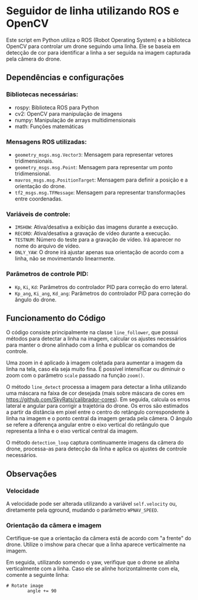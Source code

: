 # Seguidor de linha utilizando ROS e OpenCV

Este script em Python utiliza o ROS (Robot Operating System) e a biblioteca OpenCV para controlar um drone seguindo uma linha. Ele se baseia em detecção de cor para identificar a linha a ser seguida na imagem capturada pela câmera do drone.

## Dependências e configurações

### Bibliotecas necessárias:
- rospy: Biblioteca ROS para Python
- cv2: OpenCV para manipulação de imagens
- numpy: Manipulação de arrays multidimensionais
- math: Funções matemáticas

### Mensagens ROS utilizadas:
- `geometry_msgs.msg.Vector3`: Mensagem para representar vetores tridimensionais.
- `geometry_msgs.msg.Point`: Mensagem para representar um ponto tridimensional.
- `mavros_msgs.msg.PositionTarget`: Mensagem para definir a posição e a orientação do drone.
- `tf2_msgs.msg.TFMessage`: Mensagem para representar transformações entre coordenadas.

### Variáveis de controle:
- `IMSHOW`: Ativa/desativa a exibição das imagens durante a execução.
- `RECORD`: Ativa/desativa a gravação de vídeo durante a execução.
- `TESTNUM`: Número do teste para a gravação de vídeo. Irá aparecer no nome do arquivo de vídeo.
- `ONLY_YAW`: O drone irá ajustar apenas sua orientação de acordo com a linha, não se movimentando linearmente.

### Parâmetros de controle PID:
- `Kp`, `Ki`, `Kd`: Parâmetros do controlador PID para correção do erro lateral.
- `Kp_ang`, `Ki_ang`, `Kd_ang`: Parâmetros do controlador PID para correção do ângulo do drone.


## Funcionamento do Código

O código consiste principalmente na classe `line_follower`, que possui métodos para detectar a linha na imagem, calcular os ajustes necessários para manter o drone alinhado com a linha e publicar os comandos de controle.

Uma zoom in é aplicado à imagem coletada para aumentar a imagem da linha na tela, caso ela seja muito fina. É possível intensificar ou diminuir o zoom com o parâmetro `scale` passado na função `zoom()`.

O método `line_detect` processa a imagem para detectar a linha utilizando uma máscara na faixa de cor desejada (mais sobre máscara de cores em https://github.com/SkyRats/calibrador-cores). Em seguida, calcula os erros lateral e angular para corrigir a trajetória do drone. Os erros são estimados a partir da distância em pixel entre o centro do retângulo correspondente à linha na imagem e o ponto central da imagem gerada pela câmera. O ângulo se refere a diferença angular entre o eixo vertical do retângulo que representa a linha e o eixo vertical central da imagem.

O método `detection_loop` captura continuamente imagens da câmera do drone, processa-as para detecção da linha e aplica os ajustes de controle necessários.

## Observações

### Velocidade

A velocidade pode ser alterada utilizando a variável `self.velocity` ou, diretamente pela qground, mudando o parâmetro `WPNAV_SPEED`.

### Orientação da câmera e imagem

Certifique-se que a orientação da câmera está de acordo com "a frente" do drone. Utilize o imshow para checar que a linha aparece verticalmente na imagem.

Em seguida, utilizando somendo o yaw, verifique que o drone se alinha verticalmente com a linha. Caso ele se alinhe horizontalmente com ela, comente a seguinte linha:

```
# Rotate image
        angle += 90
```
